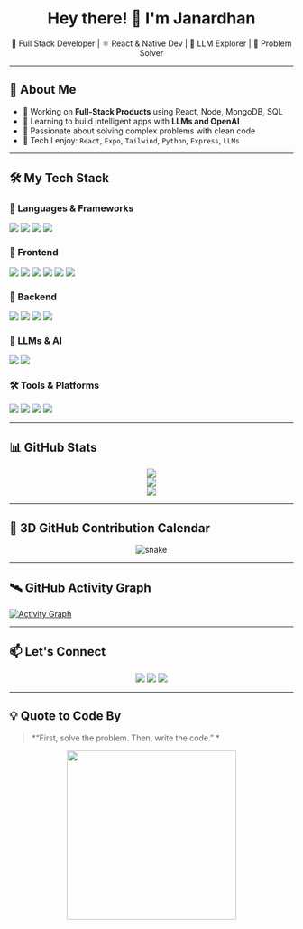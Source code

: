 <h1 align="center">Hey there! 👋 I'm Janardhan</h1>

<p align="center">
  🚀 Full Stack Developer | ⚛️ React & Native Dev | 🧠 LLM Explorer | 🧩 Problem Solver
</p>

---

## 💫 About Me

- 🔭 Working on **Full-Stack Products** using React, Node, MongoDB, SQL
- 🌱 Learning to build intelligent apps with **LLMs and OpenAI**
- 🧠 Passionate about solving complex problems with clean code
- 🎯 Tech I enjoy: `React`, `Expo`, `Tailwind`, `Python`, `Express`, `LLMs`

---

## 🛠️ My Tech Stack

### 🚀 Languages & Frameworks
<p>
  <img src="https://img.shields.io/badge/JavaScript-F7DF1E?style=flat&logo=javascript&logoColor=black" />
  <img src="https://img.shields.io/badge/Python-3776AB?style=flat&logo=python&logoColor=white" />
  <img src="https://img.shields.io/badge/SQL-003B57?style=flat&logo=postgresql&logoColor=white" />
  <img src="https://img.shields.io/badge/TypeScript-3178C6?style=flat&logo=typescript&logoColor=white" />
</p>

### 🧩 Frontend
<p>
  <img src="https://img.shields.io/badge/React-61DAFB?style=flat&logo=react&logoColor=black" />
  <img src="https://img.shields.io/badge/React_Native-20232A?style=flat&logo=react" />
  <img src="https://img.shields.io/badge/Expo-000020?style=flat&logo=expo&logoColor=white" />
  <img src="https://img.shields.io/badge/Tailwind_CSS-38B2AC?style=flat&logo=tailwind-css&logoColor=white" />
  <img src="https://img.shields.io/badge/HTML5-E34F26?style=flat&logo=html5&logoColor=white" />
  <img src="https://img.shields.io/badge/CSS3-1572B6?style=flat&logo=css3&logoColor=white" />
</p>

### 🔧 Backend
<p>
  <img src="https://img.shields.io/badge/Node.js-339933?style=flat&logo=node.js&logoColor=white" />
  <img src="https://img.shields.io/badge/Express.js-000000?style=flat&logo=express&logoColor=white" />
  <img src="https://img.shields.io/badge/MongoDB-4EA94B?style=flat&logo=mongodb&logoColor=white" />
  <img src="https://img.shields.io/badge/MySQL-4479A1?style=flat&logo=mysql&logoColor=white" />
</p>

### 🤖 LLMs & AI
<p>
  <img src="https://img.shields.io/badge/OpenAI-412991?style=flat&logo=openai&logoColor=white" />
  <img src="https://img.shields.io/badge/HuggingFace-FFD21F?style=flat&logo=huggingface&logoColor=black" />
</p>

### 🛠️ Tools & Platforms
<p>
  <img src="https://img.shields.io/badge/Git-F05032?style=flat&logo=git&logoColor=white" />
  <img src="https://img.shields.io/badge/GitHub-181717?style=flat&logo=github&logoColor=white" />
  <img src="https://img.shields.io/badge/VS_Code-007ACC?style=flat&logo=visual-studio-code&logoColor=white" />
  <img src="https://img.shields.io/badge/Postman-FF6C37?style=flat&logo=postman&logoColor=white" />
</p>

---

## 📊 GitHub Stats

<p align="center">
  <img src="https://github-readme-stats.vercel.app/api?username=Surya2004-janardhan&show_icons=true&theme=tokyonight" />
  <br />
  <img src="https://streak-stats.demolab.com?user=Surya2004-janardhan&theme=tokyonight" />
  <br />
  <img src="https://github-readme-stats.vercel.app/api/top-langs/?username=Surya2004-janardhan&layout=compact&theme=tokyonight" />
</p>

---

## 🧠 3D GitHub Contribution Calendar

<p align="center">
  <img src="https://github.com/Surya2004-janardhan/Surya2004-janardhan/blob/output/github-contribution-grid-snake.svg" alt="snake" />
</p>

---

## 🛰️ GitHub Activity Graph

[![Activity Graph](https://github-readme-activity-graph.cyclic.app/graph?username=janardhan-dev&theme=tokyo-night)](https://github.com/ashutosh00710/github-readme-activity-graph)

---

## 📫 Let's Connect

<p align="center">
  <a href="mailto:chintalajanardhan2004@example.com"><img src="https://img.shields.io/badge/Email-EA4335?style=flat&logo=gmail&logoColor=white" /></a>
  <a href="https://linkedin.com/in/surya-janardhan-chintala-a19403254"><img src="https://img.shields.io/badge/LinkedIn-0077B5?style=flat&logo=linkedin&logoColor=white" /></a>
  <a href="https://surya2004-janardhan.github.io/Portfolio_/"><img src="https://img.shields.io/badge/Portfolio-000000?style=flat&logo=vercel&logoColor=white" /></a>
</p>

---

## 💡 Quote to Code By

> *“First, solve the problem. Then, write the code.” *

<p align="center">
  <img src="https://media.giphy.com/media/26tn33aiTi1jkl6H6/giphy.gif" width="300">
</p>

